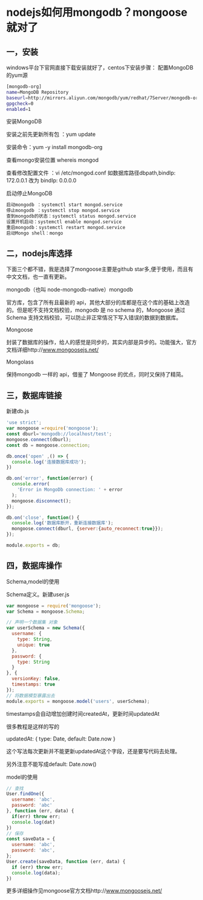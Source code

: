 # nodejs如何用mongodb？mongoose就对了

## 一，安装

windows平台下官网直接下载安装就好了，centos下安装步骤：
配置MongoDB的yum源

~~~bash
[mongodb-org]
name=MongoDB Repository
baseurl=http://mirrors.aliyun.com/mongodb/yum/redhat/7Server/mongodb-org/4.0/x86_64/
gpgcheck=0
enabled=1
~~~

安装MongoDB


安装之前先更新所有包 ：yum update

安装命令：yum -y install mongodb-org

查看mongo安装位置 whereis mongod

查看修改配置文件 ：vi /etc/mongod.conf   如数据库路径dbpath,bindIp: 172.0.0.1  改为 bindIp: 0.0.0.0

启动停止MongoDB

~~~bash
启动mongodb ：systemctl start mongod.service
停止mongodb ：systemctl stop mongod.service
查到mongodb的状态：systemctl status mongod.service
设置开机启动：systemctl enable mongod.service
重启mongodb：systemctl restart mongod.service
启动Mongo shell：mongo
~~~

## 二，nodejs库选择

下面三个都不错，我是选择了mongoose主要是github star多,便于使用，而且有中文文档，也一直有更新。

mongodb（也叫 node-mongodb-native）mongodb

官方库，包含了所有且最新的 api，其他大部分的库都是在这个库的基础上改造的。但是呢不支持文档校验，mongodb 是 no schema 的，Mongoose 通过 Schema 支持文档校验，可以防止非正常情况下写入错误的数据到数据库。

Mongoose

封装了数据库的操作，给人的感觉是同步的，其实内部是异步的。功能强大，官方文档详细http://www.mongoosejs.net/

Mongolass

保持mongodb 一样的 api，借鉴了 Mongoose 的优点，同时又保持了精简。

## 三，数据库链接

新建db.js

~~~js
'use strict';
var mongoose =require('mongoose');
const dburl='mongodb://localhost/test';
mongoose.connect(dburl);
const db = mongoose.connection;

db.once('open' ,() => {
  console.log('连接数据库成功');
})

db.on('error', function(error) {
  console.error(
    'Error in MongoDb connection: ' + error
  );
  mongoose.disconnect();
});

db.on('close', function() {
  console.log('数据库断开，重新连接数据库');
  mongoose.connect(dburl, {server:{auto_reconnect:true}});
});

module.exports = db;
~~~

## 四，数据库操作

Schema,model的使用

Schema定义。新建user.js

~~~js
var mongoose = require('mongoose');
var Schema = mongoose.Schema;

// 声明一个数据集 对象
var userSchema = new Schema({
  username: {
    type: String,
    unique: true
  },
  password: {
    type: String
  }
}, {
  versionKey: false,
  timestamps: true
});
// 将数据模型暴露出去
module.exports = mongoose.model('users', userSchema);
~~~


timestamps会自动增加创建时间createdAt，更新时间updatedAt

很多教程是这样的写的

updatedAt: { type: Date, default: Date.now }

这个写法每次更新并不能更新updatedAt这个字段，还是要写代码去处理。

另外注意不能写成default: Date.now()

model的使用

~~~js
// 查找
User.findOne({
  username: 'abc',
  password: 'abc'
}, function (err, data) {
  if(err) throw err;
  console.log(dat)
})
// 保存
const saveData = {
  username: 'abc',
  password: 'abc',
};
User.create(saveData, function (err, data) {
  if (err) throw err;
  console.log(data);
})
~~~

更多详细操作见mongoose官方文档http://www.mongoosejs.net/